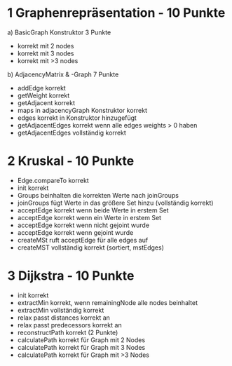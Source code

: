 # 1 Graphenrepräsentation - 10 Punkte

a) BasicGraph Konstruktor 3 Punkte
- korrekt mit 2 nodes
- korrekt mit 3 nodes
- korrekt mit >3 nodes

b) AdjacencyMatrix & -Graph 7 Punkte
- addEdge korrekt
- getWeight korrekt
- getAdjacent korrekt
- maps in adjacencyGraph Konstruktor korrekt
- edges korrekt in Konstruktor hinzugefügt
- getAdjacentEdges korrekt wenn alle edges weights > 0 haben
- getAdjacentEdges vollständig korrekt


# 2 Kruskal - 10 Punkte

- Edge.compareTo korrekt
- init korrekt
- Groups beinhalten die korrekten Werte nach joinGroups
- joinGroups fügt Werte in das größere Set hinzu (vollständig korrekt)
- acceptEdge korrekt wenn beide Werte in erstem Set
- acceptEdge korrekt wenn ein Werte in erstem Set
- acceptEdge korrekt wenn nicht gejoint wurde
- acceptEdge korrekt wenn gejoint wurde
- createMSt ruft acceptEdge für alle edges auf
- createMST vollständig korrekt (sortiert, mstEdges)

# 3 Dijkstra - 10 Punkte

- init korrekt
- extractMin korrekt, wenn remainingNode alle nodes beinhaltet
- extractMin vollständig korrekt
- relax passt distances korrekt an
- relax passt predecessors korrekt an
- reconstructPath korrekt (2 Punkte)
- calculatePath korrekt für Graph mit 2 Nodes
- calculatePath korrekt für Graph mit 3 Nodes
- calculatePath korrekt für Graph mit >3 Nodes
